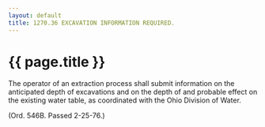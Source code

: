 ```yaml
---
layout: default 
title: 1270.36 EXCAVATION INFORMATION REQUIRED.
---
```


{{ page.title }}
================

The operator of an extraction process shall submit information on the
anticipated depth of excavations and on the depth of and probable effect
on the existing water table, as coordinated with the Ohio Division of
Water.

(Ord. 546B. Passed 2-25-76.)
